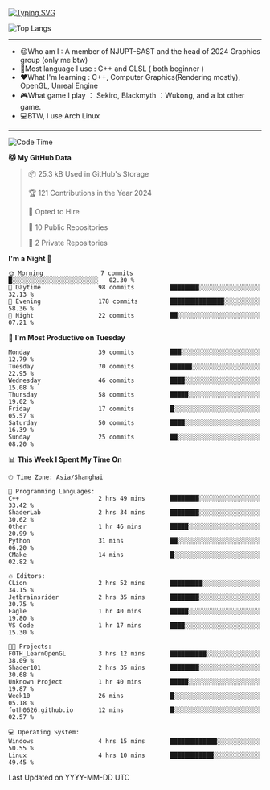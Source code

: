 <a href="https://git.io/typing-svg">
  <img src="https://readme-typing-svg.demolab.com?font=Fira+Code&pause=1000&random=false&width=435&separator=%3D&lines=std%3A%3Aprintln(%22Hello,+world!%22);" alt="Typing SVG" />
</a>

![Top Langs](https://github-readme-stats.vercel.app/api/top-langs/?username=FOTH0626&theme=transparent)

---

- 😉Who am I : A member of NJUPT-SAST and the head of 2024 Graphics group (only me btw)
- 📖Most language I use : C++ and GLSL ( both beginner )
- ❤What I'm learning : C++, Computer Graphics(Rendering mostly), OpenGL, Unreal Engine
- 🎮What game I play ： Sekiro, Blackmyth ：Wukong, and a lot other game.
- 💻BTW, I use Arch Linux
---
<!--START_SECTION:waka-->
![Code Time](http://img.shields.io/badge/Code%20Time-14%20hrs%2043%20mins-blue)

**🐱 My GitHub Data** 

> 📦 25.3 kB Used in GitHub's Storage 
 > 
> 🏆 121 Contributions in the Year 2024
 > 
> 💼 Opted to Hire
 > 
> 📜 10 Public Repositories 
 > 
> 🔑 2 Private Repositories 
 > 
**I'm a Night 🦉** 

```text
🌞 Morning                7 commits           █░░░░░░░░░░░░░░░░░░░░░░░░   02.30 % 
🌆 Daytime                98 commits          ████████░░░░░░░░░░░░░░░░░   32.13 % 
🌃 Evening                178 commits         ███████████████░░░░░░░░░░   58.36 % 
🌙 Night                  22 commits          ██░░░░░░░░░░░░░░░░░░░░░░░   07.21 % 
```
📅 **I'm Most Productive on Tuesday** 

```text
Monday                   39 commits          ███░░░░░░░░░░░░░░░░░░░░░░   12.79 % 
Tuesday                  70 commits          ██████░░░░░░░░░░░░░░░░░░░   22.95 % 
Wednesday                46 commits          ████░░░░░░░░░░░░░░░░░░░░░   15.08 % 
Thursday                 58 commits          █████░░░░░░░░░░░░░░░░░░░░   19.02 % 
Friday                   17 commits          █░░░░░░░░░░░░░░░░░░░░░░░░   05.57 % 
Saturday                 50 commits          ████░░░░░░░░░░░░░░░░░░░░░   16.39 % 
Sunday                   25 commits          ██░░░░░░░░░░░░░░░░░░░░░░░   08.20 % 
```


📊 **This Week I Spent My Time On** 

```text
🕑︎ Time Zone: Asia/Shanghai

💬 Programming Languages: 
C++                      2 hrs 49 mins       ████████░░░░░░░░░░░░░░░░░   33.42 % 
ShaderLab                2 hrs 34 mins       ████████░░░░░░░░░░░░░░░░░   30.62 % 
Other                    1 hr 46 mins        █████░░░░░░░░░░░░░░░░░░░░   20.99 % 
Python                   31 mins             ██░░░░░░░░░░░░░░░░░░░░░░░   06.20 % 
CMake                    14 mins             █░░░░░░░░░░░░░░░░░░░░░░░░   02.82 % 

🔥 Editors: 
CLion                    2 hrs 52 mins       █████████░░░░░░░░░░░░░░░░   34.15 % 
Jetbrainsrider           2 hrs 35 mins       ████████░░░░░░░░░░░░░░░░░   30.75 % 
Eagle                    1 hr 40 mins        █████░░░░░░░░░░░░░░░░░░░░   19.80 % 
VS Code                  1 hr 17 mins        ████░░░░░░░░░░░░░░░░░░░░░   15.30 % 

🐱‍💻 Projects: 
FOTH_LearnOpenGL         3 hrs 12 mins       ██████████░░░░░░░░░░░░░░░   38.09 % 
Shader101                2 hrs 35 mins       ████████░░░░░░░░░░░░░░░░░   30.68 % 
Unknown Project          1 hr 40 mins        █████░░░░░░░░░░░░░░░░░░░░   19.87 % 
Week10                   26 mins             █░░░░░░░░░░░░░░░░░░░░░░░░   05.18 % 
foth0626.github.io       12 mins             █░░░░░░░░░░░░░░░░░░░░░░░░   02.57 % 

💻 Operating System: 
Windows                  4 hrs 15 mins       █████████████░░░░░░░░░░░░   50.55 % 
Linux                    4 hrs 10 mins       ████████████░░░░░░░░░░░░░   49.45 % 
```


 Last Updated on YYYY-MM-DD UTC
<!--END_SECTION:waka-->
